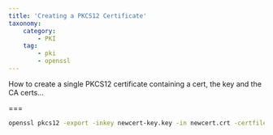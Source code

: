 ```yaml
---
title: 'Creating a PKCS12 Certificate'
taxonomy:
    category:
        - PKI
    tag:
        - pki
        - openssl
---
```


How to create a single PKCS12 certificate containing a cert, the key and the CA certs...

===

```sh
openssl pkcs12 -export -inkey newcert-key.key -in newcert.crt -certfile ca_chain.pem -out newcert.pfx
```
